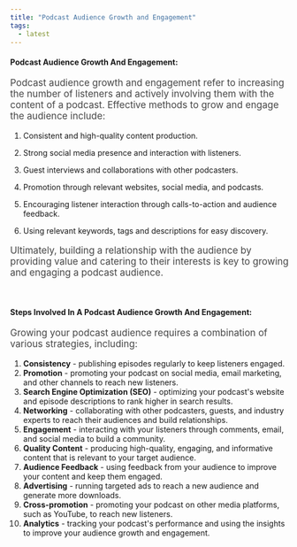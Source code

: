 ```yaml
---
title: "Podcast Audience Growth and Engagement"
tags:
  - latest
---
```


#### Podcast Audience Growth And Engagement:

<p style="font-size:17px;opacity:0.8">
Podcast audience growth and engagement refer to increasing the number of listeners and actively involving them with the content of a podcast. Effective methods to grow and engage the audience include:</p>

1. Consistent and high-quality content production.
1. Strong social media presence and interaction with listeners.
1. Guest interviews and collaborations with other podcasters.
1. Promotion through relevant websites, social media, and podcasts.
1. Encouraging listener interaction through calls-to-action and audience feedback.

1. Using relevant keywords, tags and descriptions for easy discovery.

<p style="font-size:17px;opacity:0.8">
Ultimately, building a relationship with the audience by providing value and catering to their interests is key to growing and engaging a podcast audience.</p>

<br>

#### Steps Involved In A Podcast Audience Growth And Engagement:

<p style="font-size:17px;opacity:0.8">Growing your podcast audience requires a combination of various strategies, including:</p>

1. **Consistency** - publishing episodes regularly to keep listeners engaged.
1. **Promotion** - promoting your podcast on social media, email marketing, and other channels to reach new listeners.
1. **Search Engine Optimization (SEO)** - optimizing your podcast's website and episode descriptions to rank higher in search results.
1. **Networking** - collaborating with other podcasters, guests, and industry experts to reach their audiences and build relationships.
1. **Engagement** - interacting with your listeners through comments, email, and social media to build a community.
1. **Quality Content** - producing high-quality, engaging, and informative content that is relevant to your target audience.
1. **Audience Feedback** - using feedback from your audience to improve your content and keep them engaged.
1. **Advertising** - running targeted ads to reach a new audience and generate more downloads.
1. **Cross-promotion** - promoting your podcast on other media platforms, such as YouTube, to reach new listeners.
1. **Analytics** - tracking your podcast's performance and using the insights to improve your audience growth and engagement.
